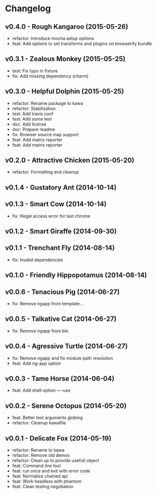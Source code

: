 Changelog
=========

v0.4.0 - Rough Kangaroo (2015-05-26) 
----------------------------------------------------------------------

  - refactor: Introduce mocha.setup options
  - feat: Add options to set transforms and plugins on browserify bundle


v0.3.1 - Zealous Monkey (2015-05-25) 
----------------------------------------------------------------------

  - test: Fix typo in fixture
  - fix: Add missing dependency (charm)


v0.3.0 - Helpful Dolphin (2015-05-25) 
----------------------------------------------------------------------

  - refactor: Rename package to kawa
  - refactor: Stabilization
  - test: Add travis conf
  - test: Add some test
  - doc: Add license
  - doc: Prepare readme
  - fix: Browser source map support
  - feat: Add matrix reporter
  - feat: Add matrix reporter


v0.2.0 - Attractive Chicken (2015-05-20) 
----------------------------------------------------------------------

  - refactor: Formatting and cleanup


v0.1.4 - Gustatory Ant (2014-10-14) 
----------------------------------------------------------------------



v0.1.3 - Smart Cow (2014-10-14) 
----------------------------------------------------------------------

  - fix: Illegal access error for last chrome


v0.1.2 - Smart Giraffe (2014-09-30) 
----------------------------------------------------------------------



v0.1.1 - Trenchant Fly (2014-08-14) 
----------------------------------------------------------------------

  - fix: Invalid dependencies


v0.1.0 - Friendly Hippopotamus (2014-08-14) 
----------------------------------------------------------------------



v0.0.6 - Tenacious Pig (2014-06-27) 
----------------------------------------------------------------------

  - fix: Remove ngapp from template…


v0.0.5 - Talkative Cat (2014-06-27) 
----------------------------------------------------------------------

  - fix: Remove ngapp from bin


v0.0.4 - Agressive Turtle (2014-06-27) 
----------------------------------------------------------------------

  - fix: Remove ngapp and fix module path resolution
  - feat: Add ng-app option


v0.0.3 - Tame Horse (2014-06-04) 
----------------------------------------------------------------------

  - feat: Add shell option —-use


v0.0.2 - Serene Octopus (2014-05-20) 
----------------------------------------------------------------------

  - feat: Better test arguments globing
  - refactor: Cleanup kawafile


v0.0.1 - Delicate Fox (2014-05-19) 
----------------------------------------------------------------------

  - refactor: Rename to kawa
  - refactor: Remove old demos
  - refactor: Clean up to provide usefull object
  - feat: Command line tool
  - feat: run once and exit with error code
  - feat: Normalize chained api
  - feat: Work headless with phantom
  - feat: Clean testing negotiation



